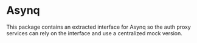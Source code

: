 # Asynq

This package contains an extracted interface for Asynq so the auth proxy services can rely on the interface and use
a centralized mock version.